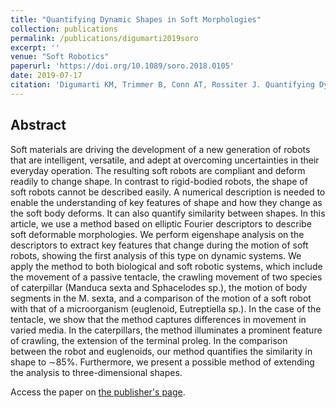 ```yaml
---
title: "Quantifying Dynamic Shapes in Soft Morphologies"
collection: publications
permalink: /publications/digumarti2019soro
excerpt: ''
venue: "Soft Robotics"
paperurl: 'https://doi.org/10.1089/soro.2018.0105'
date: 2019-07-17
citation: 'Digumarti KM, Trimmer B, Conn AT, Rossiter J. Quantifying Dynamic Shapes in Soft Morphologies. Soft robotics. 2019 Jul 17.'
---
```


## Abstract
Soft materials are driving the development of a new generation of robots that are intelligent, versatile, and adept at overcoming uncertainties in their everyday operation. The resulting soft robots are compliant and deform readily to change shape. In contrast to rigid-bodied robots, the shape of soft robots cannot be described easily. A numerical description is needed to enable the understanding of key features of shape and how they change as the soft body deforms. It can also quantify similarity between shapes. In this article, we use a method based on elliptic Fourier descriptors to describe soft deformable morphologies. We perform eigenshape analysis on the descriptors to extract key features that change during the motion of soft robots, showing the first analysis of this type on dynamic systems. We apply the method to both biological and soft robotic systems, which include the movement of a passive tentacle, the crawling movement of two species of caterpillar (Manduca sexta and Sphacelodes sp.), the motion of body segments in the M. sexta, and a comparison of the motion of a soft robot with that of a microorganism (euglenoid, Eutreptiella sp.). In the case of the tentacle, we show that the method captures differences in movement in varied media. In the caterpillars, the method illuminates a prominent feature of crawling, the extension of the terminal proleg. In the comparison between the robot and euglenoids, our method quantifies the similarity in shape to ∼85%. Furthermore, we present a possible method of extending the analysis to three-dimensional shapes.

Access the paper on [the publisher's page](https://www.liebertpub.com/doi/10.1089/soro.2018.0105).